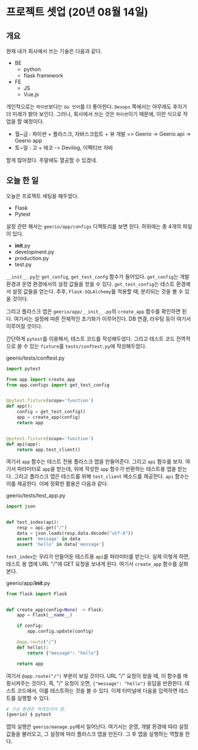 # 프로젝트 셋업 (20년 08월 14일)

## 개요

현재 내가 회사에서 쓰는 기술은 다음과 같다.

* BE
  * python
  * flask framework
* FE
  * JS
  * Vue.js


개인적으로는 `파이썬`보다는 `Go 언어`를 더 좋아한다. `Devops` 쪽에서는 아무래도 후자가 더 미래가 밝아 보인다. 그러나, 회사에서 쓰는 것은 `파이썬`이기 때문에, 이런 식으로 작업을 할 예정이다.

* 월~금 : 파이썬 + 플라스크, 자바스크립트 + 뷰 개발 => Geerio -> Geerio api -> Geerio app
* 토~일 : 고 + 에코 -> Devilog, 이펙티브 자바 
  
할게 많아졌다. 주말에도 열공할 수 있겠네.


## 오늘 한 일

오늘은 프로젝트 세팅을 해두었다.

* Flask 
* Pytest

설정 관련 해서는 `geerio/app/configs` 디렉토리를 보면 된다. 하위에는 총 4개의 파일이 있다.

* __init__.py
* development.py
* production.py
* test.py

`__init__.py`는 `get_config`, `get_test_confg` 함수가 들어있다. `get_config`는 개발 환경과 운영 환경에서의 설정 값들을 얻을 수 있다. `get_test_config`는 테스트 환경에서 설정 값들을 얻는다. 추후, `Flask-SQLAlchemy`를 적용할 때, 분리되는 것을 볼 수 있을 것이다.

그리고 플라스크 앱은 `geerio/app/__init__.py`의 `create_app` 함수를 확인하면 된다. 여기서는 설정에 따른 전체적인 초기화가 이루어진다. DB 연결, 라우팅 등이 여기서 이루어질 것이다.

간단하게 `pytest`를 이용해서, 테스트 코드를 작성해두었다. 그리고 테스트 코드 전역적으로 쓸 수 있는 `fixture`를 `tests/conftest.py`에 작성해두었다. 

geerio/tests/conftest.py
```python
import pytest

from app import create_app
from app.configs import get_test_config


@pytest.fixture(scope='function')
def app():
    config = get_test_config()
    app = create_app(config)
    return app


@pytest.fixture(scope='function')
def api(app):
    return app.test_client()

```

여기서 `app` 함수는 테스트 전용 플라스크 앱을 만들어준다. 그리고 `api` 함수를 보자. 여기서 파라미터로 `app`을 받는데, 위에 작성한 `app` 함수가 반환하는 테스트용 앱을 받는다. 그리고 플라스크 앱은 테스트를 위해 `test_client` 메소드를 제공한다. `api` 함수는 이를 제공한다. 이에 정확한 활용은 다음과 같다.

geerio/tests/test_app.py
```python
import json


def test_index(api):
    resp = api.get("/")
    data = json.loads(resp.data.decode("utf-8"))
    assert 'message' in data
    assert 'hello' in data['message']
```

`test_index`는 우리가 만들어둔 테스트용 `api`를 파라미터를 받는다. 실제 이렇게 하면, 테스트 용 앱에 URL "/"에 GET 요청을 보내게 된다. 여기서 `create_app` 함수를 살펴본다.

geerio/app/__init__.py
```python
from flask import Flask


def create_app(config=None) -> Flask:
    app = Flask(__name__)

    if config:
        app.config.update(config)

    @app.route("/")
    def hello():
        return {"message": "hello"}

    return app
```

여기서 `@app.route("/")` 부분이 보일 것이다. URL "/" 요청이 왔을 때, 이 함수를 매핑시켜주는 것이다. 즉, "/" 요청이 오면, `{"message": "hello"}` 응답을 반환한다. 테스트 코드에서, 이를 테스트하는 것을 볼 수 있다. 이제 터미널에 다음을 입력하면 테스트를 실행할 수 있다.

```bash
# 가상 환경은 켜져있어야 함.
(geerio) $ pytest
```

앱의 실행은 `geerio/manage.py`에서 일어난다. 여기서는 운영, 개발 환경에 따라 설정 값들을 불러오고, 그 설정에 따라 플라스크 앱을 만든다. 그 후 앱을 실행하는 역할을 한다.